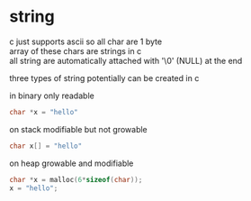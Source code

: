 # string

c just supports ascii so all char are 1 byte  
array of these chars are strings in c  
all string are automatically attached with '\0' (NULL) at the end

three types of string potentially can be created in c

in binary only readable
```c
char *x = "hello"
```

on stack modifiable but not growable
```c
char x[] = "hello"
```

on heap growable and modifiable
```c
char *x = malloc(6*sizeof(char));
x = "hello";
```
